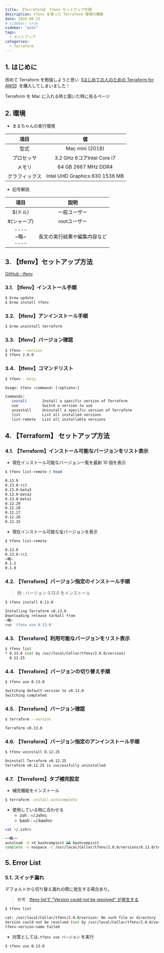 ```yaml
---
title: 【Terraform】 tfenv セットアップ手順
description: tfenv を使った Terraform 環境の構築
date: 2020-08-22
# sidebar: true
sidebar: "auto"
tags:
  - セットアップ
categories:
  - Terraform
---
```


## 1. はじめに
改めて Terraform を勉強しようと思い【[はじめての人のための Terraform for AWS](https://amzn.to/327bVly)】を購入してしまいました！

Terraform を Mac に入れる時と躓いた時に見るページ

## 2. 環境

- まるちゃんの実行環境

|項目|値|
|:--:|:--:|
|型式|Mac mini (2018)|
|プロセッサ|3.2 GHz 6コアIntel Core i7|
|メモリ|64 GB 2667 MHz DDR4|
|グラフィックス|Intel UHD Graphics 630 1536 MB|

- 記号解説

|項目|説明|
|:---:|:---:|
|$(ドル) |一般ユーザー|
|#(シャープ)|rootユーザー|
|----<br>\~略\~<br>----|長文の実行結果や編集内容など|

## 3. 【tfenv】セットアップ方法

[GitHub : tfenv](https://github.com/tfutils/tfenv)

### 3.1. 【tfenv】インストール手順

```sh
$ brew update
$ brew install tfenv
```

### 3.2. 【tfenv】アンインストール手順

```sh
$ brew uninstall terraform
```

### 3.3. 【tfenv】バージョン確認

```sh
$ tfenv --version
$ tfenv 2.0.0
```

### 3.4. 【tfenv】コマンドリスト

```sh
$ tfenv --help

Usage: tfenv <command> [<options>]

Commands:
   install       Install a specific version of Terraform
   use           Switch a version to use
   uninstall     Uninstall a specific version of Terraform
   list          List all installed versions
   list-remote   List all installable versions
```

## 4. 【Terraform】 セットアップ方法

### 4.1. 【Terraform】インストール可能なバージョンをリスト表示

- 現在インストール可能なバージョン一覧を最新 10 個を表示

```sh
$ tfenv list-remote | head

0.13.0
0.13.0-rc1
0.13.0-beta3
0.13.0-beta2
0.13.0-beta1
0.12.29
0.12.28
0.12.27
0.12.26
0.12.25
```

- 現在インストール可能な全バージョンを表示

```sh
$ tfenv list-remote

0.13.0
0.13.0-rc1
~略~
0.1.1
0.1.0
```

### 4.2. 【Terraform】バージョン指定のインストール手順

> 例 : バージョン 0.13.0 をインストール

```sh
$ tfenv install 0.13.0

Installing Terraform v0.13.0
Downloading release tarball from 
~略~
run 'tfenv use 0.13.0'
```

### 4.3. 【Terraform】利用可能なバージョンをリスト表示

```sh
$ tfenv list
* 0.13.0 (set by /usr/local/Cellar/tfenv/2.0.0/version)
  0.12.25
```

### 4.4. 【Terraform】バージョンの切り替え手順

```sh
$ tfenv use 0.13.0

Switching default version to v0.13.0
Switching completed
```

### 4.5. 【Terraform】バージョン確認

```sh
$ terraform --version

Terraform v0.13.0
```

### 4.6. 【Terraform】バージョン指定のアンインストール手順

```sh
$ tfenv uninstall 0.12.25

Uninstall Terraform v0.12.25
Terraform v0.12.25 is successfully uninstalled
```

### 4.7. 【Terraform】タブ補完設定

- 補完機能をインストール

```sh
$ terraform -install-autocomplete
```

- 使用している物に合わせる
  - zsh : ~/.zshrc
  - bash : ~/.bashrc

```sh
cat ~/.zshrc

~~略~~
autoload -U +X bashcompinit && bashcompinit
complete -o nospace -C /usr/local/Cellar/tfenv/2.0.0/versions/0.13.0/terraform terraform
```

## 5. Error List

### 5.1. スイッチ漏れ

デフォルトから切り替え漏れの際に発生する場合あり｡

> 参考 : [tfenv listで "Version could not be resolved" が発生する](https://qiita.com/takkii1010/items/6910da995b6c21ac6b3a)

```sh
$ tfenv list

cat: /usr/local/Cellar/tfenv/2.0.0/version: No such file or directory
Version could not be resolved (set by /usr/local/Cellar/tfenv/2.0.0/version or tfenv use <version>)
tfenv-version-name failed
```

- 対策としては､`tfenv use バージョン` を実行

```sh
$ tfenv use 0.13.0
```